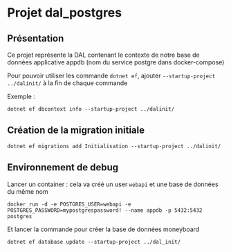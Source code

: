# Projet dal_postgres

## Présentation

Ce projet représente la DAL contenant le contexte de notre base de données applicative appdb (nom du service postgre dans docker-compose)

Pour pouvoir utiliser les commande `dotnet ef`, ajouter `--startup-project ../dalinit/` à la fin de chaque commande

Exemple :

`dotnet ef dbcontext info --startup-project ../dalinit/`

## Création de la migration initiale

`dotnet ef migrations add Initialisation --startup-project ../dalinit/`

## Environnement de debug

Lancer un container : cela va créé un user `webapi` et une base de données du même nom

`docker run -d -e POSTGRES_USER=webapi -e POSTGRES_PASSWORD=mypostgrespassword! --name appdb -p 5432:5432 postgres`

Et lancer la commande pour créer la base de données moneyboard

`dotnet ef database update --startup-project ../dal_init/`

